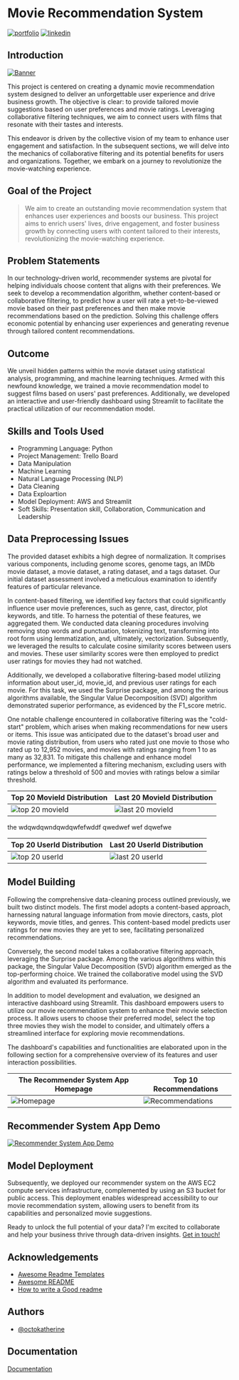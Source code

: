 
# Movie Recommendation System

[![portfolio](https://img.shields.io/badge/my_portfolio-000?style=for-the-badge&logo=ko-fi&logoColor=white)](https://bankrid.github.io/)
[![linkedin](https://img.shields.io/badge/linkedin-0A66C2?style=for-the-badge&logo=linkedin&logoColor=white)](https://www.linkedin.com/in/bankoleridwan/)


## Introduction
[![Banner](https://raw.githubusercontent.com/Bankrid/Movie-Recommendation-System/main/img/banner.jpg)](https://images.unsplash.com/photo-1485846234645-a62644f84728?auto=format&fit=crop&q=80&ixlib=rb-4.0.3&ixid=M3wxMjA3fDB8MHxwaG90by1wYWdlfHx8fGVufDB8fHx8fA%3D%3D&w=1459)



This project is centered on creating a dynamic movie recommendation system designed to deliver an unforgettable user experience and drive business growth. The objective is clear: to provide tailored movie suggestions based on user preferences and movie ratings. Leveraging collaborative filtering techniques, we aim to connect users with films that resonate with their tastes and interests.

This endeavor is driven by the collective vision of my team to enhance user engagement and satisfaction. In the subsequent sections, we will delve into the mechanics of collaborative filtering and its potential benefits for users and organizations. Together, we embark on a journey to revolutionize the movie-watching experience.

## Goal of the Project

> We aim to create an outstanding movie recommendation system that enhances user experiences and boosts our business. This project aims to enrich users' lives, drive engagement, and foster business growth by connecting users with content tailored to their interests, revolutionizing the movie-watching experience.

## Problem Statements

In our technology-driven world, recommender systems are pivotal for helping individuals choose content that aligns with their preferences. We seek to develop a recommendation algorithm, whether content-based or collaborative filtering, to predict how a user will rate a yet-to-be-viewed movie based on their past preferences and then make movie recommendations based on the prediction. Solving this challenge offers economic potential by enhancing user experiences and generating revenue through tailored content recommendations.

## Outcome
We unveil hidden patterns within the movie dataset using statistical analysis, programming, and machine learning techniques. Armed with this newfound knowledge, we trained a movie recommendation model to suggest films based on users' past preferences. Additionally, we developed an interactive and user-friendly dashboard using Streamlit to facilitate the practical utilization of our recommendation model.

## Skills and Tools Used
* Programming Language: Python
* Project Management: Trello Board
* Data Manipulation
* Machine Learning
* Natural Language Processing (NLP)
* Data Cleaning
* Data Exploartion 
* Model Deployment: AWS and Streamlit
* Soft Skills: Presentation skill, Collaboration, Communication and Leadership


## Data Preprocessing Issues
The provided dataset exhibits a high degree of normalization. It comprises various components, including genome scores, genome tags, an IMDb movie dataset, a movie dataset, a rating dataset, and a tags dataset. Our initial dataset assessment involved a meticulous examination to identify features of particular relevance.

In content-based filtering, we identified key factors that could significantly influence user movie preferences, such as genre, cast, director, plot keywords, and title. To harness the potential of these features, we aggregated them. We conducted data cleaning procedures involving removing stop words and punctuation, tokenizing text, transforming into root form using lemmatization, and, ultimately, vectorization. Subsequently, we leveraged the results to calculate cosine similarity scores between users and movies. These user similarity scores were then employed to predict user ratings for movies they had not watched.

Additionally, we developed a collaborative filtering-based model utilizing information about user_id, movie_id, and previous user ratings for each movie. For this task, we used the Surprise package, and among the various algorithms available, the Singular Value Decomposition (SVD) algorithm demonstrated superior performance, as evidenced by the F1_score metric.

One notable challenge encountered in collaborative filtering was the "cold-start" problem, which arises when making recommendations for new users or items. This issue was anticipated due to the dataset's broad user and movie rating distribution, from users who rated just one movie to those who rated up to 12,952 movies, and movies with ratings ranging from 1 to as many as 32,831. To mitigate this challenge and enhance model performance, we implemented a filtering mechanism, excluding users with ratings below a threshold of 500 and movies with ratings below a similar threshold.


| Top 20 MovieId Distribution         | Last 20 MovieId Distribution        |
| ----------------------------------- | ----------------------------------- |
| ![top 20 movieId](https://raw.githubusercontent.com/Bankrid/Movie-Recommendation-System/main/img/Top%2020%20movieId.png) |  ![last 20 movieId](https://raw.githubusercontent.com/Bankrid/Movie-Recommendation-System/main/img/Last%2020%20movieId.png) |



the wdqwdqwndqwdqwfefwddf
qwedwef
wef dqwefwe 


| Top 20 UserId Distribution          | Last 20 UserId Distribution         |
| ----------------------------------- | ----------------------------------- |
| ![top 20 userId](https://raw.githubusercontent.com/Bankrid/Movie-Recommendation-System/main/img/Top%2020%20userId.png) |  ![last 20 userId](https://raw.githubusercontent.com/Bankrid/Movie-Recommendation-System/main/img/Last%2020%20userId.png) |


## Model Building

Following the comprehensive data-cleaning process outlined previously, we built two distinct models. The first model adopts a content-based approach, harnessing natural language information from movie directors, casts, plot keywords, movie titles, and genres. This content-based model predicts user ratings for new movies they are yet to see, facilitating personalized recommendations.

Conversely, the second model takes a collaborative filtering approach, leveraging the Surprise package. Among the various algorithms within this package, the Singular Value Decomposition (SVD) algorithm emerged as the top-performing choice. We trained the collaborative model using the SVD algorithm and evaluated its performance.

In addition to model development and evaluation, we designed an interactive dashboard using Streamlit. This dashboard empowers users to utilize our movie recommendation system to enhance their movie selection process. It allows users to choose their preferred model, select the top three movies they wish the model to consider, and ultimately offers a streamlined interface for exploring movie recommendations.

The dashboard's capabilities and functionalities are elaborated upon in the following section for a comprehensive overview of its features and user interaction possibilities.


| The Recommender System App Homepage | Top 10 Recommendations              |
| ----------------------------------- | ----------------------------------- |
| ![Homepage](https://raw.githubusercontent.com/Bankrid/Movie-Recommendation-System/main/img/Streamlit%20homepage.PNG) |  ![Recommendations](https://raw.githubusercontent.com/Bankrid/Movie-Recommendation-System/main/img/Streamlit%20recommend.PNG) |


## Recommender System App Demo

[![Recommender System App Demo](https://raw.githubusercontent.com/Bankrid/Movie-Recommendation-System/main/img/Last%2020%20movieId.png)](https://youtu.be/Vi4bUEh8I04)


## Model Deployment

Subsequently, we deployed our recommender system on the AWS EC2 compute services infrastructure, complemented by using an S3 bucket for public access. This deployment enables widespread accessibility to our movie recommendation system, allowing users to benefit from its capabilities and personalized movie suggestions.


Ready to unlock the full potential of your data? I'm excited to collaborate and help your business thrive through data-driven insights. [Get in touch!](https://bankrid.github.io/#contact:~:text=My%20Resume-,Contact%20Me,-Ready%20to%20unlock)

## Acknowledgements

 - [Awesome Readme Templates](https://awesomeopensource.com/project/elangosundar/awesome-README-templates)
 - [Awesome README](https://github.com/matiassingers/awesome-readme)
 - [How to write a Good readme](https://bulldogjob.com/news/449-how-to-write-a-good-readme-for-your-github-project)


## Authors

- [@octokatherine](https://www.github.com/octokatherine)


## Documentation

[Documentation](https://linktodocumentation)

